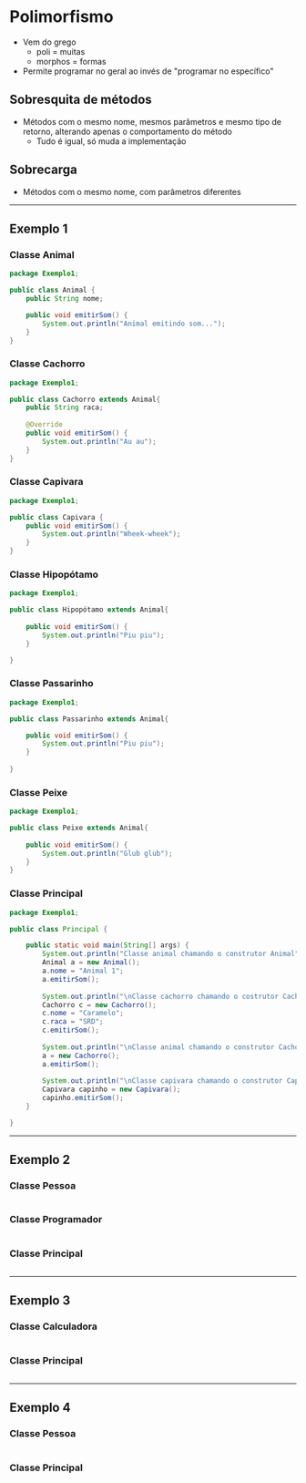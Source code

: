 # Polimorfismo
* Vem do grego
  * poli = muitas
  * morphos = formas
* Permite programar no geral ao invés de "programar no específico"

## Sobresquita de métodos
* Métodos com o mesmo nome, mesmos parâmetros e mesmo tipo de retorno, alterando apenas o comportamento do método
  * Tudo é igual, só muda a implementação

## Sobrecarga
* Métodos com o mesmo nome, com parâmetros diferentes

---
## Exemplo 1
### Classe Animal
```java
package Exemplo1;

public class Animal {
	public String nome;

	public void emitirSom() {
		System.out.println("Animal emitindo som...");
	}
}
```

### Classe Cachorro
```java
package Exemplo1;

public class Cachorro extends Animal{
	public String raca;
	
	@Override
	public void emitirSom() {
		System.out.println("Au au");
	}
}
```

### Classe Capivara
```java
package Exemplo1;

public class Capivara {
	public void emitirSom() {
		System.out.println("Wheek-wheek");
	}
}
```

### Classe Hipopótamo
```java
package Exemplo1;

public class Hipopótamo extends Animal{
	
	public void emitirSom() {
		System.out.println("Piu piu");
	}

}
```

### Classe Passarinho
```java
package Exemplo1;

public class Passarinho extends Animal{

	public void emitirSom() {
		System.out.println("Piu piu");
	}
	
}
```

### Classe Peixe
```java
package Exemplo1;

public class Peixe extends Animal{
	
	public void emitirSom() {
		System.out.println("Glub glub");
	}
}
```

### Classe Principal
```java
package Exemplo1;

public class Principal {

	public static void main(String[] args) {
		System.out.println("Classe animal chamando o construtor Animal");
		Animal a = new Animal();
		a.nome = "Animal 1";
		a.emitirSom();
		
		System.out.println("\nClasse cachorro chamando o costrutor Cachorro");
		Cachorro c = new Cachorro();
		c.nome = "Caramelo";
		c.raca = "SRD";
		c.emitirSom();
		
		System.out.println("\nClasse animal chamando o construtor Cachorro");
		a = new Cachorro();
		a.emitirSom();
		
		System.out.println("\nClasse capivara chamando o construtor Capivara");
		Capivara capinho = new Capivara();
		capinho.emitirSom();
	}

}
```

---

## Exemplo 2
### Classe Pessoa
```java

```
### Classe Programador
```java

```
### Classe Principal
```java

```

---

## Exemplo 3
### Classe Calculadora
```java

```

### Classe Principal
```java

```

---

## Exemplo 4
### Classe Pessoa
```java

```

### Classe Principal
```java

```
